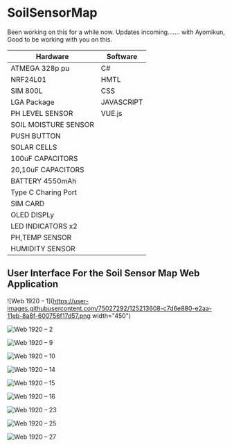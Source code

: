 # SoilSensorMap
Been working on this for a while now. Updates incoming.......
with Ayomikun, Good to be working with you on this.

Hardware | Software
------------ | -------------
ATMEGA 328p pu | C#
NRF24L01 | HMTL
SIM 800L | CSS
LGA Package | JAVASCRIPT
PH LEVEL SENSOR | VUE.js
SOIL MOISTURE SENSOR |
PUSH BUTTON|
SOLAR CELLS|
100uF CAPACITORS |
20,10uF CAPACITORS |
BATTERY 4550mAh |
Type C Charing Port |
SIM CARD |
OLED DISPLy |
LED INDICATORS x2 |
PH,TEMP SENSOR |
HUMIDITY SENSOR |

## User Interface For the Soil Sensor Map Web Application
![Web 1920 – 1](https://user-images.githubusercontent.com/75027292/125213608-c7d6e880-e2aa-11eb-8a8f-600756f17d57.png width="450")

![Web 1920 – 2](https://user-images.githubusercontent.com/75027292/125213612-ca394280-e2aa-11eb-999c-801d50194fbd.png)

![Web 1920 – 9](https://user-images.githubusercontent.com/75027292/125213613-cc9b9c80-e2aa-11eb-8eb2-32b8fd00ff19.png)

![Web 1920 – 10](https://user-images.githubusercontent.com/75027292/125213616-ce656000-e2aa-11eb-9861-f3bfc7f2e6da.png)

![Web 1920 – 14](https://user-images.githubusercontent.com/75027292/125213636-fbb20e00-e2aa-11eb-8a41-ab99ff1e5407.png)

![Web 1920 – 15](https://user-images.githubusercontent.com/75027292/125213638-fd7bd180-e2aa-11eb-8d5f-f66042d3d1db.png)

![Web 1920 – 16](https://user-images.githubusercontent.com/75027292/125213642-053b7600-e2ab-11eb-8164-3e2777694e83.png)

![Web 1920 – 23](https://user-images.githubusercontent.com/75027292/125213645-079dd000-e2ab-11eb-9a32-f9231a69a515.png)

![Web 1920 – 25](https://user-images.githubusercontent.com/75027292/125213646-09679380-e2ab-11eb-9569-474e68fc0dd6.png)

![Web 1920 – 27](https://user-images.githubusercontent.com/75027292/125213617-cefdf680-e2aa-11eb-8fae-5e09a169e3e1.png)


